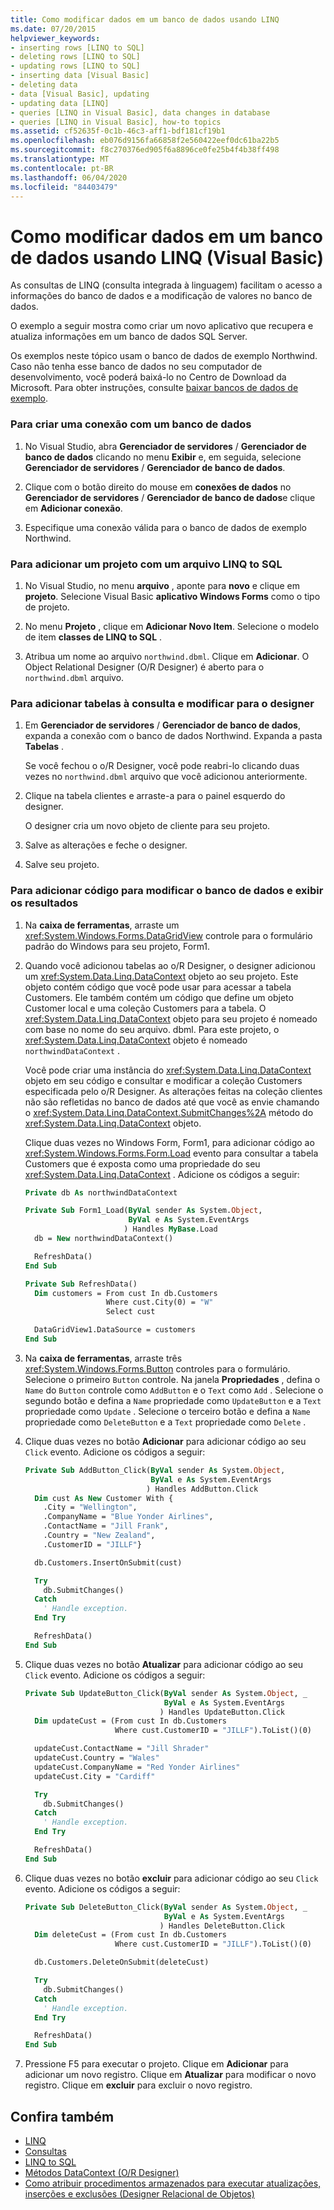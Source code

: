 ```yaml
---
title: Como modificar dados em um banco de dados usando LINQ
ms.date: 07/20/2015
helpviewer_keywords:
- inserting rows [LINQ to SQL]
- deleting rows [LINQ to SQL]
- updating rows [LINQ to SQL]
- inserting data [Visual Basic]
- deleting data
- data [Visual Basic], updating
- updating data [LINQ]
- queries [LINQ in Visual Basic], data changes in database
- queries [LINQ in Visual Basic], how-to topics
ms.assetid: cf52635f-0c1b-46c3-aff1-bdf181cf19b1
ms.openlocfilehash: eb076d9156fa66858f2e560422eef0dc61ba22b5
ms.sourcegitcommit: f8c270376ed905f6a8896ce0fe25b4f4b38ff498
ms.translationtype: MT
ms.contentlocale: pt-BR
ms.lasthandoff: 06/04/2020
ms.locfileid: "84403479"
---
```

# <a name="how-to-modify-data-in-a-database-by-using-linq-visual-basic"></a>Como modificar dados em um banco de dados usando LINQ (Visual Basic)

As consultas de LINQ (consulta integrada à linguagem) facilitam o acesso a informações do banco de dados e a modificação de valores no banco de dados.

O exemplo a seguir mostra como criar um novo aplicativo que recupera e atualiza informações em um banco de dados SQL Server.

Os exemplos neste tópico usam o banco de dados de exemplo Northwind. Caso não tenha esse banco de dados no seu computador de desenvolvimento, você poderá baixá-lo no Centro de Download da Microsoft. Para obter instruções, consulte [baixar bancos de dados de exemplo](../../../../framework/data/adonet/sql/linq/downloading-sample-databases.md).

### <a name="to-create-a-connection-to-a-database"></a>Para criar uma conexão com um banco de dados

1. No Visual Studio, abra **Gerenciador de servidores** / **Gerenciador de banco de dados** clicando no menu **Exibir** e, em seguida, selecione **Gerenciador de servidores** / **Gerenciador de banco de dados**.

2. Clique com o botão direito do mouse em **conexões de dados** no **Gerenciador de servidores** / **Gerenciador de banco de dados**e clique em **Adicionar conexão**.

3. Especifique uma conexão válida para o banco de dados de exemplo Northwind.

### <a name="to-add-a-project-with-a-linq-to-sql-file"></a>Para adicionar um projeto com um arquivo LINQ to SQL

1. No Visual Studio, no menu **arquivo** , aponte para **novo** e clique em **projeto**. Selecione Visual Basic **aplicativo Windows Forms** como o tipo de projeto.

2. No menu **Projeto** , clique em **Adicionar Novo Item**. Selecione o modelo de item **classes de LINQ to SQL** .

3. Atribua um nome ao arquivo `northwind.dbml`. Clique em **Adicionar**. O Object Relational Designer (O/R Designer) é aberto para o `northwind.dbml` arquivo.

### <a name="to-add-tables-to-query-and-modify-to-the-designer"></a>Para adicionar tabelas à consulta e modificar para o designer

1. Em **Gerenciador de servidores** / **Gerenciador de banco de dados**, expanda a conexão com o banco de dados Northwind. Expanda a pasta **Tabelas** .

     Se você fechou o o/R Designer, você pode reabri-lo clicando duas vezes no `northwind.dbml` arquivo que você adicionou anteriormente.

2. Clique na tabela clientes e arraste-a para o painel esquerdo do designer.

     O designer cria um novo objeto de cliente para seu projeto.

3. Salve as alterações e feche o designer.

4. Salve seu projeto.

### <a name="to-add-code-to-modify-the-database-and-display-the-results"></a>Para adicionar código para modificar o banco de dados e exibir os resultados

1. Na **caixa de ferramentas**, arraste um <xref:System.Windows.Forms.DataGridView> controle para o formulário padrão do Windows para seu projeto, Form1.

2. Quando você adicionou tabelas ao o/R Designer, o designer adicionou um <xref:System.Data.Linq.DataContext> objeto ao seu projeto. Este objeto contém código que você pode usar para acessar a tabela Customers. Ele também contém um código que define um objeto Customer local e uma coleção Customers para a tabela. O <xref:System.Data.Linq.DataContext> objeto para seu projeto é nomeado com base no nome do seu arquivo. dbml. Para este projeto, o <xref:System.Data.Linq.DataContext> objeto é nomeado `northwindDataContext` .

     Você pode criar uma instância do <xref:System.Data.Linq.DataContext> objeto em seu código e consultar e modificar a coleção Customers especificada pelo o/R Designer. As alterações feitas na coleção clientes não são refletidas no banco de dados até que você as envie chamando o <xref:System.Data.Linq.DataContext.SubmitChanges%2A> método do <xref:System.Data.Linq.DataContext> objeto.

     Clique duas vezes no Windows Form, Form1, para adicionar código ao <xref:System.Windows.Forms.Form.Load> evento para consultar a tabela Customers que é exposta como uma propriedade do seu <xref:System.Data.Linq.DataContext> . Adicione os códigos a seguir:

    ```vb
    Private db As northwindDataContext

    Private Sub Form1_Load(ByVal sender As System.Object,
                           ByVal e As System.EventArgs
                          ) Handles MyBase.Load
      db = New northwindDataContext()

      RefreshData()
    End Sub

    Private Sub RefreshData()
      Dim customers = From cust In db.Customers
                      Where cust.City(0) = "W"
                      Select cust

      DataGridView1.DataSource = customers
    End Sub
    ```

3. Na **caixa de ferramentas**, arraste três <xref:System.Windows.Forms.Button> controles para o formulário. Selecione o primeiro `Button` controle. Na janela **Propriedades** , defina o `Name` do `Button` controle como `AddButton` e o `Text` como `Add` . Selecione o segundo botão e defina a `Name` propriedade como `UpdateButton` e a `Text` propriedade como `Update` . Selecione o terceiro botão e defina a `Name` propriedade como `DeleteButton` e a `Text` propriedade como `Delete` .

4. Clique duas vezes no botão **Adicionar** para adicionar código ao seu `Click` evento. Adicione os códigos a seguir:

    ```vb
    Private Sub AddButton_Click(ByVal sender As System.Object,
                                ByVal e As System.EventArgs
                               ) Handles AddButton.Click
      Dim cust As New Customer With {
        .City = "Wellington",
        .CompanyName = "Blue Yonder Airlines",
        .ContactName = "Jill Frank",
        .Country = "New Zealand",
        .CustomerID = "JILLF"}

      db.Customers.InsertOnSubmit(cust)

      Try
        db.SubmitChanges()
      Catch
        ' Handle exception.
      End Try

      RefreshData()
    End Sub
    ```

5. Clique duas vezes no botão **Atualizar** para adicionar código ao seu `Click` evento. Adicione os códigos a seguir:

    ```vb
    Private Sub UpdateButton_Click(ByVal sender As System.Object, _
                                   ByVal e As System.EventArgs
                                  ) Handles UpdateButton.Click
      Dim updateCust = (From cust In db.Customers
                        Where cust.CustomerID = "JILLF").ToList()(0)

      updateCust.ContactName = "Jill Shrader"
      updateCust.Country = "Wales"
      updateCust.CompanyName = "Red Yonder Airlines"
      updateCust.City = "Cardiff"

      Try
        db.SubmitChanges()
      Catch
        ' Handle exception.
      End Try

      RefreshData()
    End Sub
    ```

6. Clique duas vezes no botão **excluir** para adicionar código ao seu `Click` evento. Adicione os códigos a seguir:

    ```vb
    Private Sub DeleteButton_Click(ByVal sender As System.Object, _
                                   ByVal e As System.EventArgs
                                  ) Handles DeleteButton.Click
      Dim deleteCust = (From cust In db.Customers
                        Where cust.CustomerID = "JILLF").ToList()(0)

      db.Customers.DeleteOnSubmit(deleteCust)

      Try
        db.SubmitChanges()
      Catch
        ' Handle exception.
      End Try

      RefreshData()
    End Sub
    ```

7. Pressione F5 para executar o projeto. Clique em **Adicionar** para adicionar um novo registro. Clique em **Atualizar** para modificar o novo registro. Clique em **excluir** para excluir o novo registro.

## <a name="see-also"></a>Confira também

- [LINQ](index.md)
- [Consultas](../../../language-reference/queries/index.md)
- [LINQ to SQL](../../../../framework/data/adonet/sql/linq/index.md)
- [Métodos DataContext (O/R Designer)](/visualstudio/data-tools/datacontext-methods-o-r-designer)
- [Como atribuir procedimentos armazenados para executar atualizações, inserções e exclusões (Designer Relacional de Objetos)](/visualstudio/data-tools/how-to-assign-stored-procedures-to-perform-updates-inserts-and-deletes-o-r-designer)
